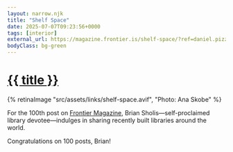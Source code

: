 ```yaml
---
layout: narrow.njk
title: "Shelf Space"
date: 2025-07-07T09:23:56+0000
tags: [interior]
external_url: https://magazine.frontier.is/shelf-space/?ref=daniel.pizza
bodyClass: bg-green
---
```


<h1><a href="{{ external_url }}">{{ title }}</a></h1>

{% retinaImage "src/assets/links/shelf-space.avif", "Photo: Ana Skobe" %}

For the 100th post on [Frontier Magazine](https://magazine.frontier.is/?ref=daniel.pizza "Frontier Magazine homepage"), Brian Sholis—self-proclaimed library devotee—indulges in sharing recently built libraries around the world.

Congratulations on 100 posts, Brian!